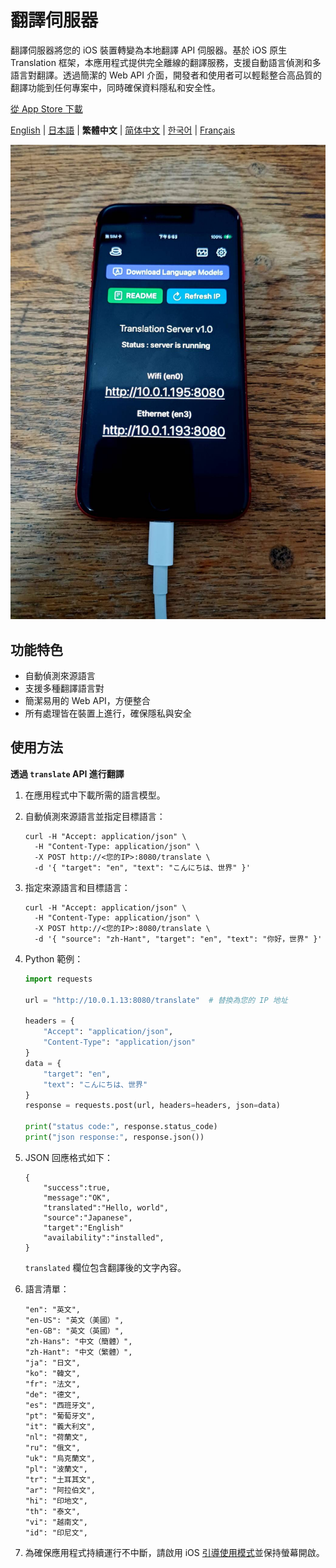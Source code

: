 # 翻譯伺服器

翻譯伺服器將您的 iOS 裝置轉變為本地翻譯 API 伺服器。基於 iOS 原生 Translation 框架，本應用程式提供完全離線的翻譯服務，支援自動語言偵測和多語言對翻譯。透過簡潔的 Web API 介面，開發者和使用者可以輕鬆整合高品質的翻譯功能到任何專案中，同時確保資料隱私和安全性。

[從 App Store 下載](https://apps.apple.com/us/app/translation-server/id6751807201)

[English](README.md) | [日本語](README.ja.md) | **繁體中文** | [简体中文](README.zh-CN.md) | [한국어](README.ko.md) | [Français](README.fr.md)

![image](image.jpg)

## 功能特色

- 自動偵測來源語言
- 支援多種翻譯語言對
- 簡潔易用的 Web API，方便整合
- 所有處理皆在裝置上進行，確保隱私與安全

## 使用方法

**透過 `translate` API 進行翻譯**

1. 在應用程式中下載所需的語言模型。
2. 自動偵測來源語言並指定目標語言：
    ```
    curl -H "Accept: application/json" \
      -H "Content-Type: application/json" \
      -X POST http://<您的IP>:8080/translate \
      -d '{ "target": "en", "text": "こんにちは、世界" }'
    ```

3. 指定來源語言和目標語言：
    ```
    curl -H "Accept: application/json" \
      -H "Content-Type: application/json" \
      -X POST http://<您的IP>:8080/translate \
      -d '{ "source": "zh-Hant", "target": "en", "text": "你好，世界" }'
    ```

4. Python 範例：
    ```python
    import requests

    url = "http://10.0.1.13:8080/translate"  # 替換為您的 IP 地址

    headers = {
        "Accept": "application/json",
        "Content-Type": "application/json"
    }
    data = {
        "target": "en",
        "text": "こんにちは、世界"
    }
    response = requests.post(url, headers=headers, json=data)

    print("status code:", response.status_code)
    print("json response:", response.json())
    ```

5. JSON 回應格式如下：
    ```
    {
        "success":true,
        "message":"OK",
        "translated":"Hello, world",
        "source":"Japanese",
        "target":"English"
        "availability":"installed",
    }
    ```
    `translated` 欄位包含翻譯後的文字內容。

6. 語言清單：
    ```
    "en": "英文",
    "en-US": "英文（美國）",
    "en-GB": "英文（英國）",
    "zh-Hans": "中文（簡體）",
    "zh-Hant": "中文（繁體）",
    "ja": "日文",
    "ko": "韓文",
    "fr": "法文",
    "de": "德文",
    "es": "西班牙文",
    "pt": "葡萄牙文",
    "it": "義大利文",
    "nl": "荷蘭文",
    "ru": "俄文",
    "uk": "烏克蘭文",
    "pl": "波蘭文",
    "tr": "土耳其文",
    "ar": "阿拉伯文",
    "hi": "印地文",
    "th": "泰文",
    "vi": "越南文",
    "id": "印尼文",
    ```

7. 為確保應用程式持續運行不中斷，請啟用 iOS [引導使用模式](https://support.apple.com/zh-tw/111795)並保持螢幕開啟。